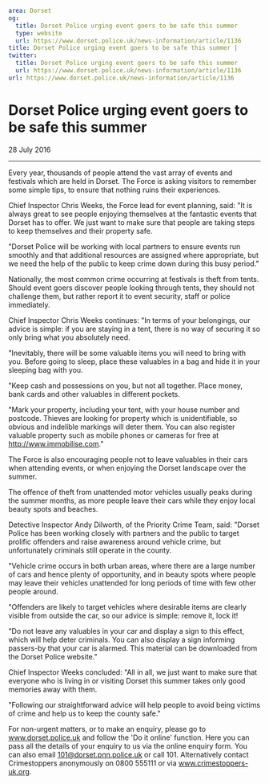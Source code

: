 ```yaml
area: Dorset
og:
  title: Dorset Police urging event goers to be safe this summer
  type: website
  url: https://www.dorset.police.uk/news-information/article/1136
title: Dorset Police urging event goers to be safe this summer |
twitter:
  title: Dorset Police urging event goers to be safe this summer
  url: https://www.dorset.police.uk/news-information/article/1136
url: https://www.dorset.police.uk/news-information/article/1136
```

# Dorset Police urging event goers to be safe this summer

28 July 2016

* * *

Every year, thousands of people attend the vast array of events and festivals which are held in Dorset. The Force is asking visitors to remember some simple tips, to ensure that nothing ruins their experiences.

Chief Inspector Chris Weeks, the Force lead for event planning, said: "It is always great to see people enjoying themselves at the fantastic events that Dorset has to offer. We just want to make sure that people are taking steps to keep themselves and their property safe.

"Dorset Police will be working with local partners to ensure events run smoothly and that additional resources are assigned where appropriate, but we need the help of the public to keep crime down during this busy period."

Nationally, the most common crime occurring at festivals is theft from tents. Should event goers discover people looking through tents, they should not challenge them, but rather report it to event security, staff or police immediately.

Chief Inspector Chris Weeks continues: "In terms of your belongings, our advice is simple: if you are staying in a tent, there is no way of securing it so only bring what you absolutely need.

"Inevitably, there will be some valuable items you will need to bring with you. Before going to sleep, place these valuables in a bag and hide it in your sleeping bag with you.

"Keep cash and possessions on you, but not all together. Place money, bank cards and other valuables in different pockets.

"Mark your property, including your tent, with your house number and postcode. Thieves are looking for property which is unidentifiable, so obvious and indelible markings will deter them. You can also register valuable property such as mobile phones or cameras for free at http://www.immobilise.com."

The Force is also encouraging people not to leave valuables in their cars when attending events, or when enjoying the Dorset landscape over the summer.

The offence of theft from unattended motor vehicles usually peaks during the summer months, as more people leave their cars while they enjoy local beauty spots and beaches.

Detective Inspector Andy Dilworth, of the Priority Crime Team, said: "Dorset Police has been working closely with partners and the public to target prolific offenders and raise awareness around vehicle crime, but unfortunately criminals still operate in the county.

"Vehicle crime occurs in both urban areas, where there are a large number of cars and hence plenty of opportunity, and in beauty spots where people may leave their vehicles unattended for long periods of time with few other people around.

"Offenders are likely to target vehicles where desirable items are clearly visible from outside the car, so our advice is simple: remove it, lock it!

"Do not leave any valuables in your car and display a sign to this effect, which will help deter criminals. You can also display a sign informing passers-by that your car is alarmed. This material can be downloaded from the Dorset Police website."

Chief Inspector Weeks concluded: "All in all, we just want to make sure that everyone who is living in or visiting Dorset this summer takes only good memories away with them.

"Following our straightforward advice will help people to avoid being victims of crime and help us to keep the county safe."

For non-urgent matters, or to make an enquiry, please go to www.dorset.police.uk and follow the 'Do it online' function. Here you can pass all the details of your enquiry to us via the online enquiry form. You can also email 101@dorset.pnn.police.uk or call 101. Alternatively contact Crimestoppers anonymously on 0800 555111 or via www.crimestoppers-uk.org.
